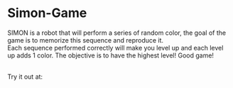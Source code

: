 # Simon-Game

SIMON is a robot that will perform a series of random color, the goal of the game is to memorize this sequence and reproduce it. <br>
Each sequence performed correctly will make you level up and each level up adds 1 color. The objective is to have the highest level! Good game! <br>

<br>
Try it out at: 
